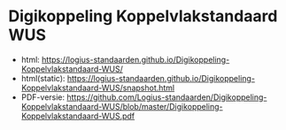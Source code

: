 # Digikoppeling Koppelvlakstandaard WUS

- html: https://logius-standaarden.github.io/Digikoppeling-Koppelvlakstandaard-WUS/
- html(static): https://logius-standaarden.github.io/Digikoppeling-Koppelvlakstandaard-WUS/snapshot.html
- PDF-versie: https://github.com/Logius-standaarden/Digikoppeling-Koppelvlakstandaard-WUS/blob/master/Digikoppeling-Koppelvlakstandaard-WUS.pdf

